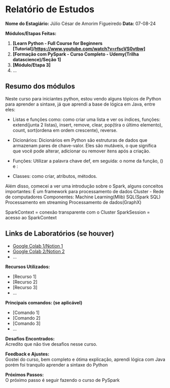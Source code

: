 # Relatório de Estudos

**Nome do Estagiário:** Júlio César de Amorim Figueiredo
**Data:** 07-08-24

**Módulos/Etapas Feitas:**  
1. **[Learn Python - Full Course for Beginners [Tutorial]/https://www.youtube.com/watch?v=rfscVS0vtbw]**
2. **[Formação com PySpark - Curso Completo - Udemy(Trilha datascience)/Seção 1]**
3. **[Módulo/Etapa 3]** 
4. ...

## Resumo dos módulos 

Neste curso para iniciantes python, estou vendo alguns tópicos de Python para aprender a sintaxe, já que aprendi a base de lógica em Java, entre eles:

- Listas e funções como: como criar uma lista e ver os índices, funções: extend(junta 2 listas), insert, remove, clear, pop(tira o último elemento), count, sort(ordena em ordem crescente), reverse.

- Dicionários: Dicionários em Python são estruturas de dados que armazenam pares de chave-valor. Eles são mutáveis, o que significa que você pode alterar, adicionar ou remover itens após a criação.

- Funções: Utilizar a palavra chave def, em seguida: o nome da função, () e :

- Classes: como criar, atributos, métodos.

Além disso, comecei a ver uma introdução sobre o Spark, alguns conceitos importantes:
É um framework para processamento de dados
Cluster - Rede de computadores
Componentes: 
Machine Learning(Mlib)
SQL(Spark SQL)
Processamento em streaming
Processamento de dados(GraphX)

SparkContext = conexão transparente com o Cluster
SparkSession = acesso ao SparkContext


## Links de Laboratórios (se houver)

- [Google Colab 1/Notion 1](URL_do_Lab_1)
- [Google Colab 2/Notion 2](URL_do_Lab_2)
- ...

**Recursos Utilizados:**  
- [Recurso 1]
- [Recurso 2]
- [Recurso 3]
- ...

**Principais comandos: (se aplicável)**  
- [Comando 1]
- [Comando 2]
- [Comando 3]
- ...

**Desafios Encontrados:**  
Acredito que não tive desafios nesse curso.

**Feedback e Ajustes:**  
Gostei do curso, bem completo e ótima explicação, aprendi lógica com Java porém foi tranquilo aprender a sintaxe do Python

**Próximos Passos:**  
O próximo passo é seguir fazendo o curso de PySpark
